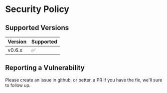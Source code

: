 # Security Policy

## Supported Versions

| Version | Supported          |
| ------- | ------------------ |
| v0.6.x   | :white_check_mark: |\

## Reporting a Vulnerability

Please create an issue in github, or better, a PR if you have the fix, we'll sure to follow up.
